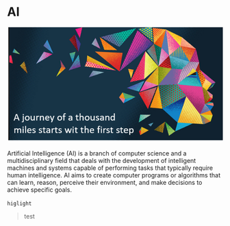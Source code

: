 # AI

![AI](media/ai_icon.png)

 Artificial Intelligence (AI) is a branch of computer science and a
 multidisciplinary field that deals with the development of intelligent machines
 and systems capable of performing tasks that typically require human
 intelligence.
 AI aims to create computer programs or algorithms that can learn,
 reason, perceive their environment, and make decisions to achieve specific
 goals.

``higlight``
> test
